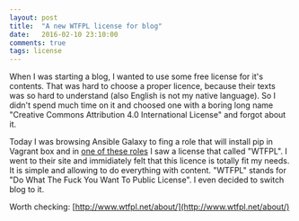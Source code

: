 ```yaml
---
layout: post
title:  "A new WTFPL license for blog"
date:   2016-02-10 23:10:00
comments: true
tags: license
---
```

When I was starting a blog, I wanted to use some free license for it's contents. That was hard to choose a proper licence, because their texts was so hard to understand (also English is not my native language). So I didn't spend much time on it and choosed one with a boring long name "Creative Commons Attribution 4.0 International License" and forgot about it.

Today I was browsing Ansible Galaxy to fing a role that will install pip in Vagrant box and in [one of these roles](https://github.com/bobbyrenwick/ansible-pip) I saw a license that called "WTFPL". I went to their site and immidiately felt that this licence is totally fit my needs. It is simple and allowing to do everything with content. "WTFPL" stands for "Do What The Fuck You Want To Public License". I even decided to switch blog to it.

Worth checking: [http://www.wtfpl.net/about/](http://www.wtfpl.net/about/)